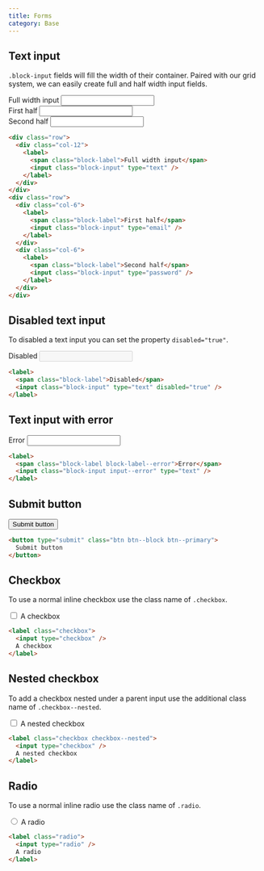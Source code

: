 ```yaml
---
title: Forms
category: Base
---
```


## Text input

`.block-input` fields will fill the width of their container. Paired with our grid system, we can easily create full and half width input fields.

<div class="row">
  <div class="col-12">
    <label>
      <span class="block-label">Full width input</span>
      <input class="block-input" type="text" />
    </label>
  </div>
</div>
<div class="row">
  <div class="col-6">
    <label>
      <span class="block-label">First half</span>
      <input class="block-input" type="email" />
    </label>
  </div>
  <div class="col-6">
    <label>
      <span class="block-label">Second half</span>
      <input class="block-input" type="password" />
    </label>
  </div>
</div>

```html
<div class="row">
  <div class="col-12">
    <label>
      <span class="block-label">Full width input</span>
      <input class="block-input" type="text" />
    </label>
  </div>
</div>
<div class="row">
  <div class="col-6">
    <label>
      <span class="block-label">First half</span>
      <input class="block-input" type="email" />
    </label>
  </div>
  <div class="col-6">
    <label>
      <span class="block-label">Second half</span>
      <input class="block-input" type="password" />
    </label>
  </div>
</div>
```

## Disabled text input

To disabled a text input you can set the property `disabled="true"`.

<label>
  <span class="block-label">Disabled</span>
  <input class="block-input" type="text" disabled="true" />
</label>

```html
<label>
  <span class="block-label">Disabled</span>
  <input class="block-input" type="text" disabled="true" />
</label>
```

## Text input with error

<label>
  <span class="block-label block-label--error">Error</span>
  <input class="block-input input--error" type="text" />
</label>

```html
<label>
  <span class="block-label block-label--error">Error</span>
  <input class="block-input input--error" type="text" />
</label>
```

## Submit button

<button type="submit" class="btn btn--block btn--primary">
  Submit button
</button>

```html
<button type="submit" class="btn btn--block btn--primary">
  Submit button
</button>
```

## Checkbox

To use a normal inline checkbox use the class name of `.checkbox`.

<label class="checkbox">
  <input type="checkbox" />
  A checkbox
</label>

```html
<label class="checkbox">
  <input type="checkbox" />
  A checkbox
</label>
```

## Nested checkbox

To add a checkbox nested under a parent input use the additional class name of `.checkbox--nested`.

<label class="checkbox checkbox--nested">
  <input type="checkbox" />
  A nested checkbox
</label>

```html
<label class="checkbox checkbox--nested">
  <input type="checkbox" />
  A nested checkbox
</label>
```

## Radio

To use a normal inline radio use the class name of `.radio`.

<label class="radio">
  <input type="radio" />
  A radio
</label>

```html
<label class="radio">
  <input type="radio" />
  A radio
</label>
```
